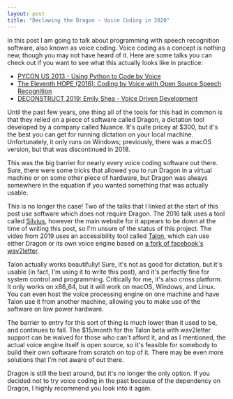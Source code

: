 ```yaml
---
layout: post
title: "Declawing the Dragon - Voice Coding in 2020"
---
```


In this post I am going to talk about programming with speech recognition software, also known as voice coding. Voice coding as a concept is nothing new, though you may not have heard of it. Here are some talks you can check out if you want to see what this actually looks like in practice:
- [PYCON US 2013 - Using Python to Code by Voice](https://www.youtube.com/watch?v=OWyMA_bT7UI)
- [The Eleventh HOPE (2016): Coding by Voice with Open Source Speech Recognition](https://www.youtube.com/watch?v=YRyYIIFKsdU)
- [DECONSTRUCT 2019: Emily Shea - Voice Driven Development](https://www.deconstructconf.com/2019/emily-shea-voice-driven-development)

Until the past few years, one thing all of the tools for this had in common is that they relied on a piece of software called Dragon, a dictation tool developed by a company called Nuance. It's quite pricey at $300, but it's the best you can get for running dictation on your local machine. Unfortunately, it only runs on Windows; previously, there was a macOS version, but that was discontinued in 2018.

This was the big barrier for nearly every voice coding software out there. Sure, there were some tricks that allowed you to run Dragon in a virtual machine or on some other piece of hardware, but Dragon was always somewhere in the equation if you wanted something that was actually usable.

This is no longer the case! Two of the talks that I linked at the start of this post use software which does not require Dragon. The 2016 talk uses a tool called [Silvius](https://github.com/dwks/silvius), however the main website for it appears to be down at the time of writing this post, so I'm unsure of the status of this project. The video from 2019 uses an accessibility tool called [Talon](https://talonvoice.com/), which can use either Dragon or its own voice engine based on [a fork of facebook's wav2letter](https://github.com/talonvoice/wav2letter).

Talon actually works beautifully! Sure, it's not as good for dictation, but it's usable (in fact, I'm using it to write this post), and it's perfectly fine for system control and programming. Critically for me, it's also cross platform. It only works on x86_64, but it will work on macOS, Windows, and Linux. You can even host the voice processing engine on one machine and have Talon use it from another machine, allowing you to make use of the software on low power hardware.

The barrier to entry for this sort of thing is much lower than it used to be, and continues to fall. The $15/month for the Talon beta with wav2letter support can be waived for those who can't afford it, and as I mentioned, the actual voice engine itself is open source, so it's feasible for somebody to build their own software from scratch on top of it. There may be even more solutions that I'm not aware of out there.

Dragon is still the best around, but it's no longer the only option. If you decided not to try voice coding in the past because of the dependency on Dragon, I highly recommend you look into it again.